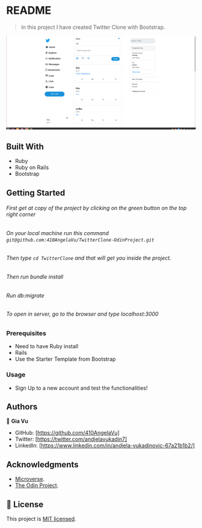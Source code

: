 # README
> In this project I have created Twitter Clone with Bootstrap. 

![screenshot](./app_screenshot.png)

## Built With

- Ruby
- Ruby on Rails
- Bootstrap

## Getting Started

###### First get at copy of the project by clicking on the green button on the top right corner
###### On your local machine run this command `git@github.com:410AngelaVu/TwitterClone-OdinProject.git`
###### Then type `cd TwitterClone` and that will get you inside the project.
###### Then run bundle install
###### Run db:migrate
###### To open in server, go to the browser and type localhost:3000

### Prerequisites

- Need to have Ruby install
- Rails
- Use the Starter Template from Bootstrap

### Usage

- Sign Up to a new account and test the functionalities!

## Authors

👤 **Gia Vu**

- GitHub: [https://github.com/410AngelaVu]
- Twitter: [https://twitter.com/andjelavukadin7]
- LinkedIn: [https://www.linkedin.com/in/andjela-vukadinovic-67a21b1b2/]

## Acknowledgments

- [Microverse](https://www.microverse.org/).
- [The Odin Project](https://www.theodinproject.com/).

## 📝 License

This project is [MIT licensed](https://github.com/chubaquelo/re-former/blob/form/LICENSE).